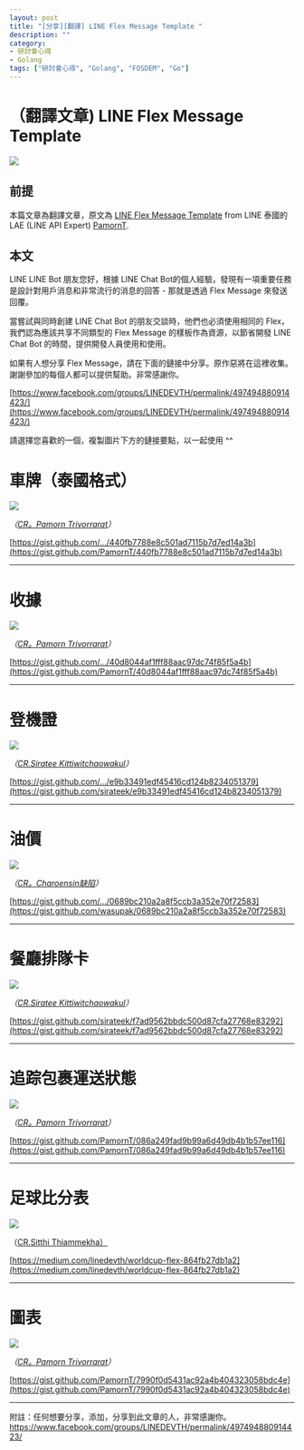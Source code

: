 ```yaml
---
layout: post
title: "[分享][翻譯] LINE Flex Message Template "
description: ""
category: 
- 研討會心得
- Golang
tags: ["研討會心得", "Golang", "FOSDEM", "Go"]
---
```


# （翻譯文章) LINE Flex Message Template 



![](https://miro.medium.com/max/1400/1*3DM9dLocuj8cykaaqHuDQw.jpeg)

## 前提 

本篇文章為翻譯文章，原文為 [LINE Flex Message Template](https://medium.com/linedevth/line-flex-messagetheme-9e127b687631) from LINE 泰國的 LAE (LINE API Expert) [PamornT](https://medium.com/@pamornt).



## 本文

LINE LINE Bot 朋友您好，根據 LINE Chat Bot的個人經驗，發現有一項重要任務是設計對用戶消息和非常流行的消息的回答 - 那就是透過 Flex Message 來發送回覆。

當嘗試與同時創建 LINE Chat Bot 的朋友交談時，他們也必須使用相同的 Flex，我們認為應該共享不同類型的 Flex Message 的樣板作為資源，以節省開發 LINE Chat  Bot 的時間，提供開發人員使用和使用。

如果有人想分享 Flex Message，請在下面的鏈接中分享。原作惡將在這裡收集。謝謝參加的每個人都可以提供幫助。非常感謝你。

[https://www.facebook.com/groups/LINEDEVTH/permalink/497494880914423/](https://www.facebook.com/groups/LINEDEVTH/permalink/497494880914423/)

請選擇您喜歡的一個，複製圖片下方的鏈接要點，以一起使用 ^^



# 車牌（泰國格式）

![](https://miro.medium.com/max/1052/0*0JV5Sol8T-EfgqVr)

*（*[*CR。Pamorn Trivorrarat*](https://www.facebook.com/pamornt)*）*

[https://gist.github.com/.../440fb7788e8c501ad7115b7d7ed14a3b](https://gist.github.com/PamornT/440fb7788e8c501ad7115b7d7ed14a3b)

<script src="https://gist.github.com/PamornT/440fb7788e8c501ad7115b7d7ed14a3b.js"></script>

------

# 收據

![](https://miro.medium.com/max/592/0*AUvJ4nlmX_B1iYyF)

*（*[*CR。Pamorn Trivorrarat*](https://www.facebook.com/pamornt)*）*

[https://gist.github.com/.../40d8044af1fff88aac97dc74f85f5a4b](https://gist.github.com/PamornT/40d8044af1fff88aac97dc74f85f5a4b)

<script src="https://gist.github.com/PamornT/440fb7788e8c501ad7115b7d7ed14a3b.js"></script>



------

# 登機證

![](https://miro.medium.com/max/456/0*BzXdMjK_XmhBdwyB)

*（*[*CR.Siratee Kittiwitchaowakul*](https://www.facebook.com/sirateek)*）*

[https://gist.github.com/.../e9b33491edf45416cd124b8234051379](https://gist.github.com/sirateek/e9b33491edf45416cd124b8234051379)

<script src="https://gist.github.com/sirateek/e9b33491edf45416cd124b8234051379.js"></script>



------

# 油價

![](https://miro.medium.com/max/536/0*0_zldH3mbQBaN6ak)

*（*[*CR。Charoensin缺陷*](https://www.facebook.com/wasupak)*）*

[https://gist.github.com/.../0689bc210a2a8f5ccb3a352e70f72583](https://gist.github.com/wasupak/0689bc210a2a8f5ccb3a352e70f72583)

<script src="https://gist.github.com/wasupak/0689bc210a2a8f5ccb3a352e70f72583.js"></script>



------

# 餐廳排隊卡

![](https://miro.medium.com/max/522/0*PTuKHKxd5Gm1Wpi0)

*（*[*CR.Siratee Kittiwitchaowakul*](https://www.facebook.com/sirateek)*）*

[https://gist.github.com/sirateek/f7ad9562bbdc500d87cfa27768e83292](https://gist.github.com/sirateek/f7ad9562bbdc500d87cfa27768e83292)

<script src="https://gist.github.com/sirateek/f7ad9562bbdc500d87cfa27768e83292.js"></script>



------

# 追踪包裹運送狀態

![](https://miro.medium.com/max/522/0*iEnq1sxeM6p4uwRt)

*（*[*CR。Pamorn Trivorrarat*](https://www.facebook.com/pamornt)*）*

[https://gist.github.com/PamornT/086a249fad9b99a6d49db4b1b57ee116](https://gist.github.com/PamornT/086a249fad9b99a6d49db4b1b57ee116)

<script src="https://gist.github.com/PamornT/086a249fad9b99a6d49db4b1b57ee116.js"></script>



------

# 足球比分表

![](https://miro.medium.com/max/522/0*1LqAku-JCxULKjQU)

（[CR.Sitthi Thiammekha）](https://www.facebook.com/sitthi.thiammekha)

[https://medium.com/linedevth/worldcup-flex-864fb27db1a2](https://medium.com/linedevth/worldcup-flex-864fb27db1a2)

------

# 圖表

![](https://miro.medium.com/max/806/0*yt-b9TKUdHxL9YaB)

*（*[*CR。Pamorn Trivorrarat*](https://www.facebook.com/pamornt)*）*

[https://gist.github.com/PamornT/7990f0d5431ac92a4b404323058bdc4e](https://gist.github.com/PamornT/7990f0d5431ac92a4b404323058bdc4e)

<script src="https://gist.github.com/PamornT/7990f0d5431ac92a4b404323058bdc4e.js"></script>

------

附註：任何想要分享，添加，分享到此文章的人，非常感謝你。
https://www.facebook.com/groups/LINEDEVTH/permalink/497494880914423/